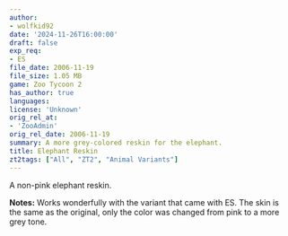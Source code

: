 ```yaml
---
author:
- wolfkid92
date: '2024-11-26T16:00:00'
draft: false
exp_req:
- ES
file_date: 2006-11-19
file_size: 1.05 MB
game: Zoo Tycoon 2
has_author: true
languages:
license: 'Unknown'
orig_rel_at:
- 'ZooAdmin'
orig_rel_date: 2006-11-19
summary: A more grey-colored reskin for the elephant.
title: Elephant Reskin
zt2tags: ["All", "ZT2", "Animal Variants"]
---
```

A non-pink elephant reskin.  

**Notes:** Works wonderfully with the variant that came with ES. The skin is the same as the original, only the color was changed from pink to a more grey tone.
